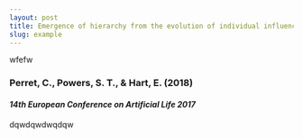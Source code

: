 ```yaml
---
layout: post
title: Emergence of hierarchy from the evolution of individual influence in an agent-based model.
slug: example
---
```

wfefw

### **Perret, C.**, Powers, S. T., & Hart, E. (2018)

#### *14th European Conference on Artificial Life 2017*

dqwdqwdwqdqw

